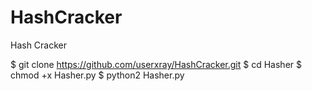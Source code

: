 # HashCracker
Hash Cracker

$ git clone https://github.com/userxray/HashCracker.git
$ cd Hasher
$ chmod +x Hasher.py
$ python2 Hasher.py
